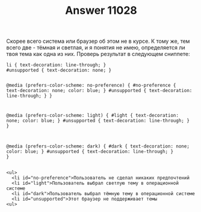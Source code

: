 ﻿---
title: "Answer 11028"
se.owner.user_id: 178988
se.owner.display_name: "Qwertiy"
se.owner.link: "https://ru.meta.stackoverflow.com/users/178988/qwertiy"
se.answer_id: 11028
se.question_id: 11027
se.post_type: answer
se.is_accepted: False
---
<p>Скорее всего система или браузер об этом не в курсе. К тому же, тем всего две - тёмная и светлая, и я понятия не имею, определяется ли твоя тема как одна из них. Проверь результат в следующем сниппете:</p>
<p><div class="snippet" data-lang="js" data-hide="false" data-console="true" data-babel="false">
<div class="snippet-code">
<pre class="snippet-code-css lang-css prettyprint-override"><code>li { text-decoration: line-through; }
#unsupported { text-decoration: none; }

@media (prefers-color-scheme: no-preference) {
  #no-preference { text-decoration: none; color: blue; }
  #unsupported { text-decoration: line-through; }
}

@media (prefers-color-scheme: light) {
  #light { text-decoration: none; color: blue; }
  #unsupported { text-decoration: line-through; }
}

@media (prefers-color-scheme: dark) {
  #dark { text-decoration: none; color: blue; }
  #unsupported { text-decoration: line-through; }
}</code></pre>
<pre class="snippet-code-html lang-html prettyprint-override"><code>&lt;ul&gt;
  &lt;li id="no-preference"&gt;Пользователь не сделал никаких предпочтений
  &lt;li id="light"&gt;Пользователь выбрал светлую тему в операционной системе
  &lt;li id="dark"&gt;Пользователь выбрал тёмную тему в операционной системе
  &lt;li id="unsupported"&gt;Этот браузер не поддерживает темы
&lt;ul&gt;</code></pre>
</div>
</div>
</p>
